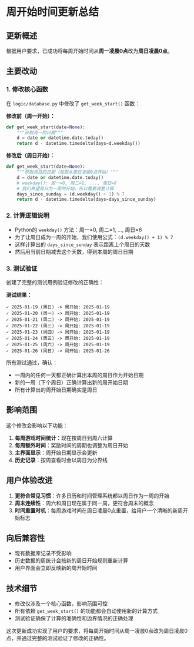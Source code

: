 # 周开始时间更新总结

## 更新概述
根据用户要求，已成功将每周开始时间从**周一凌晨0点**改为**周日凌晨0点**。

## 主要改动

### 1. 修改核心函数
在 `logic/database.py` 中修改了 `get_week_start()` 函数：

**修改前（周一开始）：**
```python
def get_week_start(date=None):
    """获取周一的日期"""
    d = date or datetime.date.today()
    return d - datetime.timedelta(days=d.weekday())
```

**修改后（周日开始）：**
```python
def get_week_start(date=None):
    """获取周日的日期（每周从周日凌晨0点开始）"""
    d = date or datetime.date.today()
    # weekday(): 周一=0, 周二=1, ..., 周日=6
    # 我们希望周日为一周的开始，所以需要调整计算
    days_since_sunday = (d.weekday() + 1) % 7
    return d - datetime.timedelta(days=days_since_sunday)
```

### 2. 计算逻辑说明
- Python的 `weekday()` 方法：周一=0, 周二=1, ..., 周日=6
- 为了让周日成为一周的开始，我们使用公式：`(d.weekday() + 1) % 7`
- 这样计算出的 `days_since_sunday` 表示距离上个周日的天数
- 然后用当前日期减去这个天数，得到本周的周日日期

### 3. 测试验证
创建了完整的测试用例验证修改的正确性：

**测试结果：**
```
✓ 2025-01-19 (周日) -> 周开始: 2025-01-19
✓ 2025-01-20 (周一) -> 周开始: 2025-01-19
✓ 2025-01-21 (周二) -> 周开始: 2025-01-19
✓ 2025-01-22 (周三) -> 周开始: 2025-01-19
✓ 2025-01-23 (周四) -> 周开始: 2025-01-19
✓ 2025-01-24 (周五) -> 周开始: 2025-01-19
✓ 2025-01-25 (周六) -> 周开始: 2025-01-19
✓ 2025-01-26 (周日) -> 周开始: 2025-01-26
```

所有测试通过，确认：
- 一周内的任何一天都正确计算出本周的周日作为开始日期
- 新的一周（下个周日）正确计算出新的周开始日期
- 所有计算出的周开始日期确实是周日

## 影响范围

这个修改会影响以下功能：
1. **每周游戏时间统计**：现在按周日到周六计算
2. **每周额外时间**：奖励时间的周期也调整为周日开始
3. **主界面显示**：周开始日期显示会更新
4. **历史记录**：按周查看时会以周日为分界线

## 用户体验改进

1. **更符合常见习惯**：许多日历和时间管理系统都以周日作为一周的开始
2. **周末连续性**：周六和周日现在属于同一周，更符合周末的概念
3. **时间重置时机**：每周游戏时间在周日凌晨0点重置，给用户一个清晰的新周开始标志

## 向后兼容性

- 现有数据库记录不受影响
- 历史数据的周统计会按新的周日开始规则重新计算
- 用户界面会立即反映新的周开始时间

## 技术细节

- 修改仅涉及一个核心函数，影响范围可控
- 所有依赖 `get_week_start()` 的功能都会自动使用新的计算方式
- 测试验证确保了计算的准确性和边界情况的正确处理

这次更新成功实现了用户的要求，将每周开始时间从周一凌晨0点改为周日凌晨0点，并通过完整的测试验证了修改的正确性。 